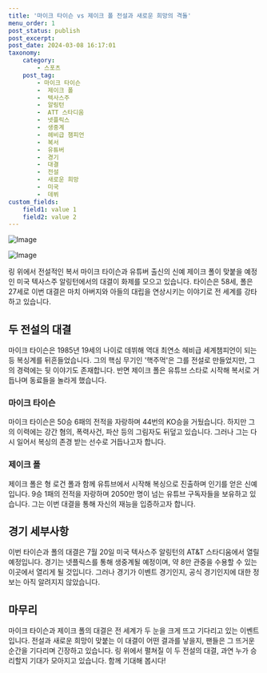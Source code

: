 ```yaml
---
title: '마이크 타이슨 vs 제이크 폴 전설과 새로운 희망의 격돌'
menu_order: 1
post_status: publish
post_excerpt: 
post_date: 2024-03-08 16:17:01
taxonomy:
    category:
        - 스포츠
    post_tag:
        - 마이크 타이슨
        -  제이크 폴
        -  텍사스주
        -  알링턴
        -  ATT 스타디움
        -  넷플릭스
        -  생중계
        -  헤비급 챔피언
        -  복서
        -  유튜버
        -  경기
        -  대결
        -  전설
        -  새로운 희망
        -  미국
        -  데뷔
custom_fields:
    field1: value 1
    field2: value 2
---
```


![Image](https://imgnews.pstatic.net/image/021/2024/03/08/0002625340_001_20240308121901034.jpg?type=w647)

![Image](https://imgnews.pstatic.net/image/021/2024/03/08/0002625340_002_20240308121901095.jpg?type=w647)

링 위에서 전설적인 복서 마이크 타이슨과 유튜버 출신의 신예 제이크 폴이 맞붙을 예정인 미국 텍사스주 알링턴에서의 대결이 화제를 모으고 있습니다. 타이슨은 58세, 폴은 27세로 이번 대결은 마치 아버지와 아들의 대립을 연상시키는 이야기로 전 세계를 강타하고 있습니다.
## 두 전설의 대결
마이크 타이슨은 1985년 19세의 나이로 데뷔해 역대 최연소 헤비급 세계챔피언이 되는 등 복싱계를 뒤흔들었습니다. 그의 핵심 무기인 '핵주먹'은 그를 전설로 만들었지만, 그의 경력에는 뒷 이야기도 존재합니다. 반면 제이크 폴은 유튜브 스타로 시작해 복서로 거듭나며 동료들을 놀라게 했습니다.
### 마이크 타이슨
마이크 타이슨은 50승 6패의 전적을 자랑하며 44번의 KO승을 거뒀습니다. 하지만 그의 이력에는 강간 혐의, 폭력사건, 파산 등의 그림자도 뒤덮고 있습니다. 그러나 그는 다시 일어서 복싱의 존경 받는 선수로 거듭나고자 합니다.
### 제이크 폴
제이크 폴은 형 로건 폴과 함께 유튜브에서 시작해 복싱으로 진출하며 인기를 얻은 신예입니다. 9승 1패의 전적을 자랑하며 2050만 명이 넘는 유튜브 구독자들을 보유하고 있습니다. 그는 이번 대결을 통해 자신의 재능을 입증하고자 합니다.
## 경기 세부사항
이번 타이슨과 폴의 대결은 7월 20일 미국 텍사스주 알링턴의 AT&T 스타디움에서 열릴 예정입니다. 경기는 넷플릭스를 통해 생중계될 예정이며, 약 8만 관중을 수용할 수 있는 이곳에서 열리게 될 것입니다. 그러나 경기가 이벤트 경기인지, 공식 경기인지에 대한 정보는 아직 알려지지 않았습니다.
## 마무리
마이크 타이슨과 제이크 폴의 대결은 전 세계가 두 눈을 크게 뜨고 기다리고 있는 이벤트입니다. 전설과 새로운 희망이 맞붙는 이 대결이 어떤 결과를 낳을지, 팬들은 그 뜨거운 순간을 기다리며 긴장하고 있습니다. 링 위에서 펼쳐질 이 두 전설의 대결, 과연 누가 승리할지 기대가 모아지고 있습니다. 함께 기대해 봅시다!

